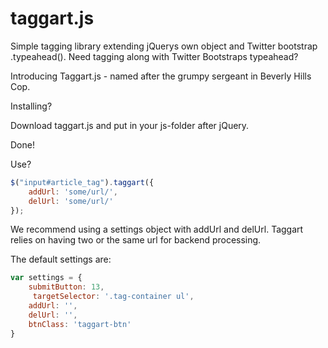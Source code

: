taggart.js
==========

Simple tagging library extending jQuerys own object and Twitter bootstrap .typeahead().
Need tagging along with Twitter Bootstraps typeahead?

Introducing Taggart.js - named after the grumpy sergeant in Beverly Hills Cop.

Installing?

Download taggart.js and put in your js-folder after jQuery.

Done!

Use?
``` javascript
$("input#article_tag").taggart({
    addUrl: 'some/url/',
    delUrl: 'some/url/'
});
```

We recommend using a settings object with addUrl and delUrl.
Taggart relies on having two or the same url for backend processing.

The default settings are:

``` javascript
var settings = {
    submitButton: 13,
     targetSelector: '.tag-container ul',
 	addUrl: '',
 	delUrl: '',
    btnClass: 'taggart-btn'
}
```
